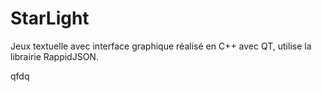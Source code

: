 # StarLight
Jeux textuelle avec interface graphique réalisé en C++ avec QT, utilise la librairie RappidJSON. 

qfdq
